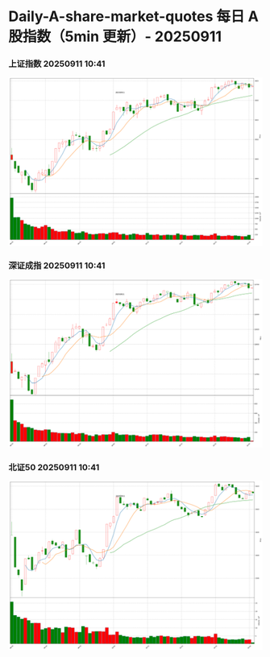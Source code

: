 
# Daily-A-share-market-quotes 每日 A 股指数（5min 更新）- 20250911

### 上证指数 20250911 10:41
![](./fig/2025/9/20250911-sh000001.png)

### 深证成指 20250911 10:41
![](./fig/2025/9/20250911-sz399001.png)

### 北证50 20250911 10:41
![](./fig/2025/9/20250911-bj899050.png)
